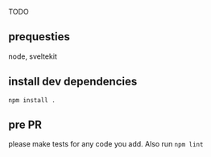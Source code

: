 TODO

## prequesties
node, sveltekit

## install dev dependencies

```
npm install .
```


## pre PR
please make tests for any code you add. Also run ``npm lint``

